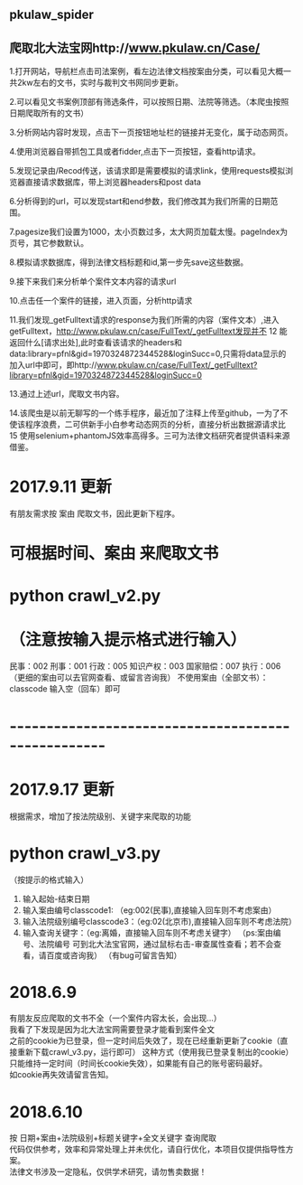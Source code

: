 ## pkulaw_spider
## 爬取北大法宝网http://www.pkulaw.cn/Case/

1.打开网站，导航栏点击司法案例，看左边法律文档按案由分类，可以看见大概一共2kw左右的文书，实时与裁判文书网同步更新。

2.可以看见文书案例顶部有筛选条件，可以按照日期、法院等筛选。（本爬虫按照日期爬取所有的文书）

3.分析网站内容时发现，点击下一页按钮地址栏的链接并无变化，属于动态网页。

4.使用浏览器自带抓包工具或者fidder,点击下一页按钮，查看http请求。

5.发现记录由/Recod传送，该请求即是需要模拟的请求link，使用requests模拟浏览器直接请求数据库，带上浏览器headers和post data

6.分析得到的url，可以发现start和end参数，我们修改其为我们所需的日期范围。

7.pagesize我们设置为1000，太小页数过多，太大网页加载太慢。pageIndex为页号，其它参数默认。

8.模拟请求数据库，得到法律文档标题和id,第一步先save这些数据。

9.接下来我们来分析单个案件文本内容的请求url

10.点击任一个案件的链接，进入页面，分析http请求

11.我们发现_getFulltext请求的response为我们所需的内容（案件文本）,进入getFulltext，http://www.pkulaw.cn/case/FullText/_getFulltext发现并不
12 能返回什么[请求出处],此时查看该请求的headers和data:library=pfnl&gid=1970324872344528&loginSucc=0,只需将data显示的加入url中即可，即http://www.pkulaw.cn/case/FullText/_getFulltext?library=pfnl&gid=1970324872344528&loginSucc=0

13.通过上述url，爬取文书内容。

14.该爬虫是以前无聊写的一个练手程序，最近加了注释上传至github，一为了不使该程序浪费，二可供新手小白参考动态网页的分析，直接分析出数据源请求比
15 使用selenium+phantomJS效率高得多。三可为法律文档研究者提供语料来源借鉴。


# 2017.9.11 更新 
有朋友需求按 案由 爬取文书，因此更新下程序。
# 可根据时间、案由 来爬取文书  
# python crawl_v2.py
# （注意按输入提示格式进行输入）
民事：002
刑事：001
行政：005
知识产权：003
国家赔偿：007
执行：006
（更细的案由可以去官网查看、或留言咨询我）
不使用案由（全部文书）：classcode 输入空（回车）即可

# ---------------------------------------------------
# 2017.9.17 更新
根据需求，增加了按法院级别、关键字来爬取的功能
# python crawl_v3.py
（按提示的格式输入）
1. 输入起始-结束日期 
2. 输入案由编号classcode1: （eg:002(民事),直接输入回车则不考虑案由）
3. 输入法院级别编号classcode3：（eg:02(北京市),直接输入回车则不考虑法院）
4. 输入查询关键字：（eg:离婚，直接输入回车则不考虑关键字）
（ps:案由编号、法院编号 可到北大法宝官网，通过鼠标右击-审查属性查看；若不会查看，请百度或咨询我）
（有bug可留言告知）

# 2018.6.9
有朋友反应爬取的文书不全（一个案件内容太长，会出现...）  
我看了下发现是因为北大法宝网需要登录才能看到案件全文  
之前的cookie为已登录，但一定时间后失效了，现在已经重新更新了cookie（直接重新下载crawl_v3.py，运行即可） 
这种方式（使用我已登录复制出的cookie）只能维持一定时间（时间长cookie失效），如果能有自己的账号密码最好。  
如cookie再失效请留言告知。

# 2018.6.10
按 日期+案由+法院级别+标题关键字+全文关键字 查询爬取  
代码仅供参考，效率和异常处理上并未优化，请自行优化，本项目仅提供指导性方案。  
法律文书涉及一定隐私，仅供学术研究，请勿售卖数据！

